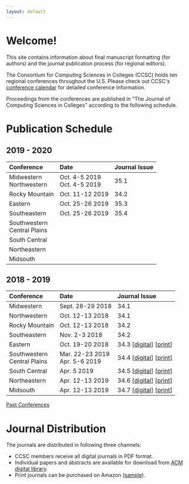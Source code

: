 ```yaml
---
layout: default
---
```

# Welcome!
This site contains information about final manuscript formatting (for authors)
and the journal publication process (for regional editors).

The Consortium for Computing Sciences in Colleges (CCSC) holds ten regional
conferences throughout the U.S. Please check out CCSC's
[conference calendar](http://www.ccsc.org/regions/calendar/)
for detailed conference Information.

Proceedings from the conferences are published in "The Journal of Computing
Sciences in Colleges" according to the following schedule.

# Publication Schedule
## 2019 - 2020
| Conference | Date | Journal Issue |
|:-------------|:------------------|:------|
| Midwestern <br> Northwestern | Oct. 4-5 2019 <br> Oct. 4-5 2019 | 35.1 |
| Rocky Mountain | Oct. 11-12 2019 | 34.2|
| Eastern | Oct. 25-26 2019 | 35.3 |
| Southeastern | Oct. 25-26 2019 | 35.4 |
| Southwestern <br> Central Plains | | |
| South Central | | |
| Northeastern | | |
| Midsouth | | |

## 2018 - 2019
| Conference | Date | Journal Issue |
|:-------------|:------------------|:------|
| Midwestern | Sept. 28-29 2018 | 34.1 |
| Northwestern | Oct. 12-13 2018   | 34.1 |
| Rocky Mountain | Oct. 12-13 2018 | 34.2 |
| Southeastern | Nov. 2-3 2018 | 34.2 |
| Eastern | Oct. 19-20 2018 | 34.3 [[digital](http://www.ccsc.org/publications/journals/JCSC_34_3_complete.pdf)] [[print](https://www.amazon.com/dp/1727534379)] |
| Southwestern <br> Central Plains | Mar. 22-23 2019 <br> Apr. 5-6 2019  | 34.4 [[digital](http://www.ccsc.org/publications/journals/CPSW2019.pdf)] [[print](https://www.amazon.com/dp/179883359X)] |
| South Central | Apr. 5 2019 | 34.5 [[digital](http://www.ccsc.org/publications/journals/SC2019.pdf)] [[print](https://www.amazon.com/dp/1797971174)] |
| Northeastern | Apr. 12-13 2019 | 34.6 [[digital](http://www.ccsc.org/publications/journals/NE2019.pdf)] [[print](https://www.amazon.com/dp/1092514686)] |
| Midsouth | Apr. 12-13 2019 | 34.7 [[digital](http://www.ccsc.org/publications/journals/MS2019.pdf)] [[print](https://www.amazon.com/dp/109260281X)] |

[Past Conferences](https://lubaochuan.github.io/ccsc-editor/past_conferences.html)

# Journal Distribution

The journals are distributed in following three channels:
- CCSC members receive all digital journals in PDF format.
- Individual papers and abstracts are available for download from
[ACM digital library](https://dl.acm.org/citation.cfm?id=J420&picked=prox).
- Print journals can be purchased on Amazon ([sample](https://www.amazon.com/dp/1727534379)).
